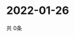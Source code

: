 # 2022-01-26
  共 0条

  <!-- BEGIN -->
  <!-- 最后更新时间Wed Jan 26 2022 01:55:46 GMT+0000 (Coordinated Universal Time) -->
  
  <!-- END -->
  
  